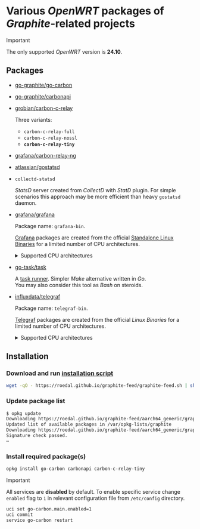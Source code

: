 # Various *OpenWRT* packages of *Graphite*-related projects

> [!IMPORTANT]
> The only supported *OpenWRT* version is **24.10**.

## Packages

* [go-graphite/go-carbon](https://github.com/go-graphite/go-carbon)
* [go-graphite/carbonapi](https://github.com/go-graphite/carbonapi)
* [grobian/carbon-c-relay](https://github.com/grobian/carbon-c-relay)

  Three variants:

  * `carbon-c-relay-full`
  * `carbon-c-relay-nossl`
  * **`carbon-c-relay-tiny`**

* [grafana/carbon-relay-ng](https://github.com/grafana/carbon-relay-ng)
* [atlassian/gostatsd](https://github.com/atlassian/gostatsd)
* `collectd-statsd`

  *StatsD* server created from *CollectD* with *StatD* plugin.
  For simple scenarios this approach may be more efficient than heavy `gostatsd` daemon.

* [grafana/grafana](https://github.com/grafana/grafana)

  Package name: `grafana-bin`.

  [Grafana](https://grafana.com) packages are created from the official [Standalone Linux Binaries](https://grafana.com/grafana/download?edition=oss&platform=linux)
  for a limited number of CPU architectures.
  
  <details>
  <summary>Supported CPU architectures</summary>

  | *OpenWRT* architecture | Binaries architecture |
  | ---------------------- | --------------------- |
  | `x86_64` | `amd64` |
  | `aarch64_generic` | `aarch64` |
  | `aarch64_cortex-a53` | `aarch64` |
  | `aarch64_cortex-a72` | `aarch64` |
  | `aarch64_cortex-a76` | `aarch64` |
  | `arm_cortex-a7` | `armv7` |
  | `arm_cortex-a7_neon-vfpv4` | `armv7` |
  | `arm_cortex-a8_vfpv3` | `armv7` |
  | `arm_cortex-a9` | `armv7` |
  | `arm_cortex-a9_neon` | `armv7` |
  | `arm_cortex-a9_vfpv3-d16` | `armv7` |
  | `arm_cortex-a15_neon-vfpv4` | `armv7` |
  | `arm_arm1176jzf-s_vfp` | `armv6` |
  
  </details>

* [go-task/task](https://github.com/go-task/task)

  A [task runner](https://taskfile.dev/). Simpler *Make* alternative written in *Go*. \
  You may also consider this tool as *Bash* on steroids.

* [influxdata/telegraf](https://github.com/influxdata/telegraf)

  Package name: `telegraf-bin`.

  [Telegraf](https://influxdata.com/telegraf) packages are created from the official *Linux Binaries*
  for a limited number of CPU architectures.

  <details>
  <summary>Supported CPU architectures</summary>

  | *OpenWRT* atchitecture | Binaries architecture |
  | ---------------------- | --------------------- |
  | `x86_64` | `amd64` |
  | `aarch64_generic` | `arm64` |
  | `aarch64_cortex-a53` | `arm64` |
  | `aarch64_cortex-a72` | `arm64` |
  | `aarch64_cortex-a76` | `arm64` |
  | `arm_cortex-a7` | `armhf` |
  | `arm_cortex-a7_neon-vfpv4` | `armhf` |
  | `arm_cortex-a8_vfpv3` | `armhf` |
  | `arm_cortex-a9` | `armhf` |
  | `arm_cortex-a9_neon` | `armhf` |
  | `arm_cortex-a9_vfpv3-d16` | `armhf` |
  | `arm_cortex-a15_neon-vfpv4` | `armhf` |
  | `arm_arm1176jzf-s_vfp` | `armel` |
  | `mipsel_mips32` | `mipsel` |
  | `riscv64_riscv64` | `riscv64` |

  </details>

## Installation

### Download and run [installation script](https://github.com/RoEdAl/graphite-feed/blob/main/openwrt/graphite-feed.sh)

```sh
wget -qO - https://roedal.github.io/graphite-feed/graphite-feed.sh | sh
```

### Update package list

```sh
$ opkg update
Downloading https://roedal.github.io/graphite-feed/aarch64_generic/graphite/Packages.gz
Updated list of available packages in /var/opkg-lists/graphite
Downloading https://roedal.github.io/graphite-feed/aarch64_generic/graphite/Packages.sig
Signature check passed.
⋯
```

### Install required package(s)

```sh
opkg install go-carbon carbonapi carbon-c-relay-tiny
```

> [!IMPORTANT]
> All services are **disabled** by default.
> To enable specific service change `enabled` flag to `1` in relevant configuration file from `/etc/config` directory.
>
> ```sh
> uci set go-carbon.main.enabled=1
> uci commit
> service go-carbon restart
> ```
